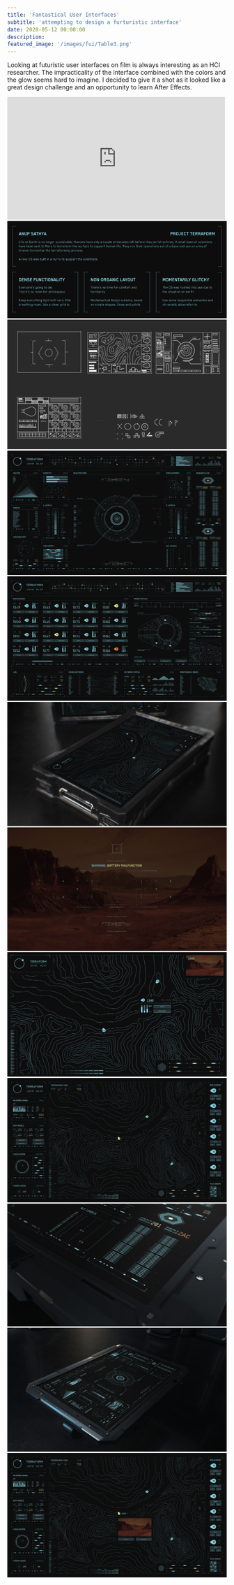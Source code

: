 ```yaml
---
title: 'Fantastical User Interfaces'
subtitle: 'attempting to design a furturistic interface'
date: 2020-05-12 00:00:00
description:
featured_image: '/images/fui/Table3.png'
---
```



<!-- https://github.com/nathancy/jekyll-embed-video -->

Looking at futuristic user interfaces on film is always interesting as an HCI researcher. The impracticality of the interface combined with the colors and the glow seems hard to imagine. I decided to give it a shot as it looked like a great design challenge and an opportunity to learn After Effects.

<div class="embed-container mt">
  <iframe
      src="https://player.vimeo.com/video/658464906"
      width="500"
      height="281"
      frameborder="0"
      webkitallowfullscreen
      mozallowfullscreen
      allowfullscreen>
  </iframe>
</div>


<div class="gallery" data-columns="2">
	<img src="/images/fui/Artboard.png">
	<img src="/images/fui/Image003.png">
	<img src="/images/fui/CoreFinal.png">
	<img src="/images/fui/Drone2.png">
	<img src="/images/fui/Handheld1.png">
	<img src="/images/fui/HUD.png">
	<img src="/images/fui/Map2.png">
	<img src="/images/fui/Map1.png">
	<img src="/images/fui/Table2.png">
	<img src="/images/fui/Table3.png">
	<img src="/images/fui/Map4.png">
</div>